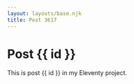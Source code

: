 ```yaml
---
layout: layouts/base.njk
title: Post 3617
---
```


# Post {{ id }}

This is post {{ id }} in my Eleventy project.
